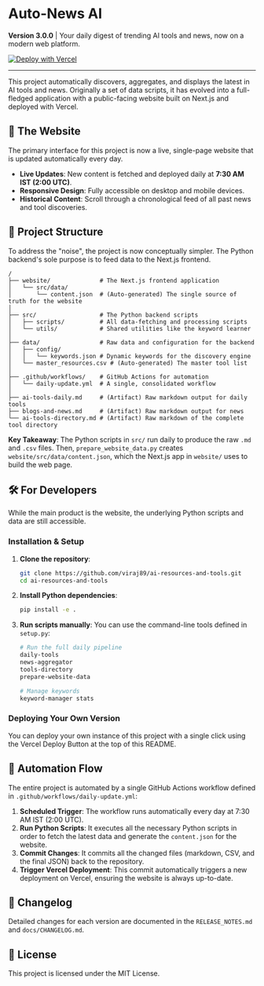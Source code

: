 # Auto-News AI

**Version 3.0.0** | Your daily digest of trending AI tools and news, now on a modern web platform.

[![Deploy with Vercel](https://vercel.com/button)](https://vercel.com/new/clone?repository-url=https%3A%2F%2Fgithub.com%2Fviraj89%2Fai-resources-and-tools&root-directory=website&project-name=auto-news-ai&repository-name=auto-news-ai)

---

This project automatically discovers, aggregates, and displays the latest in AI tools and news. Originally a set of data scripts, it has evolved into a full-fledged application with a public-facing website built on Next.js and deployed with Vercel.

## 🚀 The Website

The primary interface for this project is now a live, single-page website that is updated automatically every day.

- **Live Updates**: New content is fetched and deployed daily at **7:30 AM IST (2:00 UTC)**.
- **Responsive Design**: Fully accessible on desktop and mobile devices.
- **Historical Content**: Scroll through a chronological feed of all past news and tool discoveries.

## 📁 Project Structure

To address the "noise", the project is now conceptually simpler. The Python backend's sole purpose is to feed data to the Next.js frontend.

```
/
├── website/              # The Next.js frontend application
│   └── src/data/
│       └── content.json  # (Auto-generated) The single source of truth for the website
│
├── src/                  # The Python backend scripts
│   ├── scripts/          # All data-fetching and processing scripts
│   └── utils/            # Shared utilities like the keyword learner
│
├── data/                 # Raw data and configuration for the backend
│   ├── config/
│   │   └── keywords.json # Dynamic keywords for the discovery engine
│   └── master_resources.csv # (Auto-generated) The master tool list
│
├── .github/workflows/    # GitHub Actions for automation
│   └── daily-update.yml  # A single, consolidated workflow
│
├── ai-tools-daily.md     # (Artifact) Raw markdown output for daily tools
├── blogs-and-news.md     # (Artifact) Raw markdown output for news
└── ai-tools-directory.md # (Artifact) Raw markdown of the complete tool directory
```

**Key Takeaway**: The Python scripts in `src/` run daily to produce the raw `.md` and `.csv` files. Then, `prepare_website_data.py` creates `website/src/data/content.json`, which the Next.js app in `website/` uses to build the web page.

## 🛠️ For Developers

While the main product is the website, the underlying Python scripts and data are still accessible.

### Installation & Setup

1.  **Clone the repository**:
    ```bash
    git clone https://github.com/viraj89/ai-resources-and-tools.git
    cd ai-resources-and-tools
    ```
2.  **Install Python dependencies**:
    ```bash
    pip install -e .
    ```
3.  **Run scripts manually**:
    You can use the command-line tools defined in `setup.py`:
    ```bash
    # Run the full daily pipeline
    daily-tools
    news-aggregator
    tools-directory
    prepare-website-data

    # Manage keywords
    keyword-manager stats
    ```

### Deploying Your Own Version

You can deploy your own instance of this project with a single click using the Vercel Deploy Button at the top of this README.

## 🔄 Automation Flow

The entire project is automated by a single GitHub Actions workflow defined in `.github/workflows/daily-update.yml`:

1.  **Scheduled Trigger**: The workflow runs automatically every day at 7:30 AM IST (2:00 UTC).
2.  **Run Python Scripts**: It executes all the necessary Python scripts in order to fetch the latest data and generate the `content.json` for the website.
3.  **Commit Changes**: It commits all the changed files (markdown, CSV, and the final JSON) back to the repository.
4.  **Trigger Vercel Deployment**: This commit automatically triggers a new deployment on Vercel, ensuring the website is always up-to-date.

## 📝 Changelog

Detailed changes for each version are documented in the `RELEASE_NOTES.md` and `docs/CHANGELOG.md`.

## 📄 License

This project is licensed under the MIT License.
